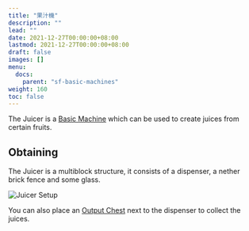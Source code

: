```yaml
---
title: "果汁機"
description: ""
lead: ""
date: 2021-12-27T00:00:00+08:00
lastmod: 2021-12-27T00:00:00+08:00
draft: false
images: []
menu: 
  docs:
    parent: "sf-basic-machines"
weight: 160
toc: false
---
```


The Juicer is a [Basic Machine](/docs/slimefun/basic-machines) which can be used to create juices from certain fruits.  

## Obtaining

The Juicer is a multiblock structure, it consists of a dispenser, a nether brick fence and some glass.  

<img src="/slimefun-images/multiblock-juicer.png" alt="Juicer Setup">

You can also place an [Output Chest](/docs/slimefun/output-chest) next to the dispenser to collect the juices.
